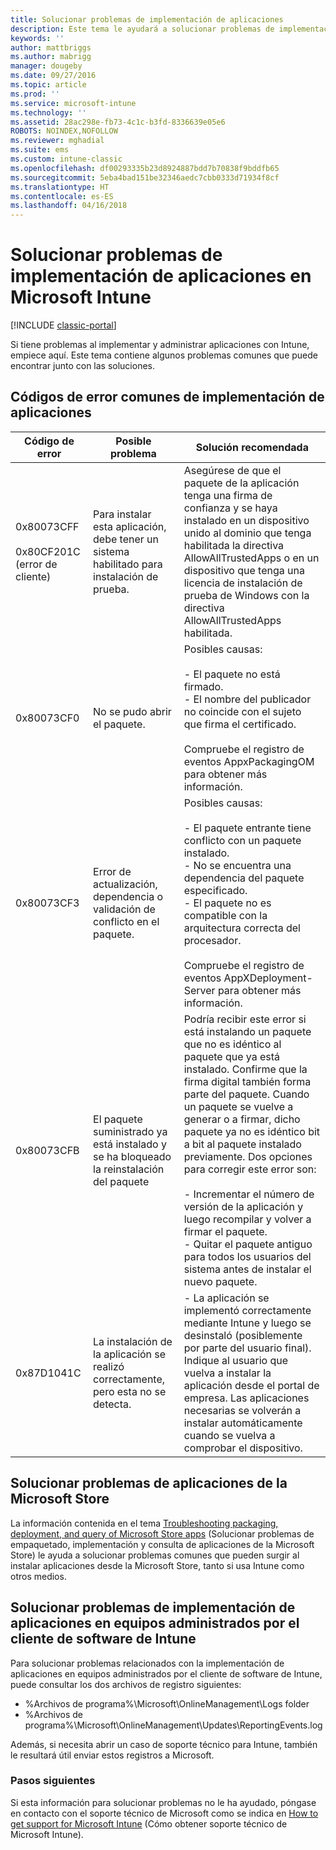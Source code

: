 ```yaml
---
title: Solucionar problemas de implementación de aplicaciones
description: Este tema le ayudará a solucionar problemas de implementación de aplicaciones con Microsoft Intune.
keywords: ''
author: mattbriggs
ms.author: mabrigg
manager: dougeby
ms.date: 09/27/2016
ms.topic: article
ms.prod: ''
ms.service: microsoft-intune
ms.technology: ''
ms.assetid: 28ac298e-fb73-4c1c-b3fd-8336639e05e6
ROBOTS: NOINDEX,NOFOLLOW
ms.reviewer: mghadial
ms.suite: ems
ms.custom: intune-classic
ms.openlocfilehash: df00293335b23d8924887bdd7b70838f9bddfb65
ms.sourcegitcommit: 5eba4bad151be32346aedc7cbb0333d71934f8cf
ms.translationtype: HT
ms.contentlocale: es-ES
ms.lasthandoff: 04/16/2018
---
```

# <a name="troubleshoot-app-deployment-problems-in-microsoft-intune"></a>Solucionar problemas de implementación de aplicaciones en Microsoft Intune

[!INCLUDE [classic-portal](../includes/classic-portal.md)]

Si tiene problemas al implementar y administrar aplicaciones con Intune, empiece aquí. Este tema contiene algunos problemas comunes que puede encontrar junto con las soluciones.

## <a name="common-app-deployment-error-codes"></a>Códigos de error comunes de implementación de aplicaciones

|Código de error|Posible problema|Solución recomendada|
|--------------|--------------------|------------------------|
|0x80073CFF<br /><br />0x80CF201C (error de cliente)|Para instalar esta aplicación, debe tener un sistema habilitado para instalación de prueba.|Asegúrese de que el paquete de la aplicación tenga una firma de confianza y se haya instalado en un dispositivo unido al dominio que tenga habilitada la directiva AllowAllTrustedApps o en un dispositivo que tenga una licencia de instalación de prueba de Windows con la directiva AllowAllTrustedApps habilitada.|
|0x80073CF0|No se pudo abrir el paquete.|Posibles causas:<br /><br />-   El paquete no está firmado.<br />-   El nombre del publicador no coincide con el sujeto que firma el certificado.<br /><br />Compruebe el registro de eventos AppxPackagingOM para obtener más información.|
|0x80073CF3|Error de actualización, dependencia o validación de conflicto en el paquete.|Posibles causas:<br /><br />-   El paquete entrante tiene conflicto con un paquete instalado.<br />-   No se encuentra una dependencia del paquete especificado.<br />-   El paquete no es compatible con la arquitectura correcta del procesador.<br /><br />Compruebe el registro de eventos AppXDeployment-Server para obtener más información.|
|0x80073CFB|El paquete suministrado ya está instalado y se ha bloqueado la reinstalación del paquete|Podría recibir este error si está instalando un paquete que no es idéntico al paquete que ya está instalado. Confirme que la firma digital también forma parte del paquete. Cuando un paquete se vuelve a generar o a firmar, dicho paquete ya no es idéntico bit a bit al paquete instalado previamente. Dos opciones para corregir este error son:<br /><br />-   Incrementar el número de versión de la aplicación y luego recompilar y volver a firmar el paquete.<br />-   Quitar el paquete antiguo para todos los usuarios del sistema antes de instalar el nuevo paquete.|
|0x87D1041C|La instalación de la aplicación se realizó correctamente, pero esta no se detecta.|- La aplicación se implementó correctamente mediante Intune y luego se desinstaló (posiblemente por parte del usuario final). Indique al usuario que vuelva a instalar la aplicación desde el portal de empresa. Las aplicaciones necesarias se volverán a instalar automáticamente cuando se vuelva a comprobar el dispositivo.|

## <a name="troubleshooting-apps-from-the-microsoft-store"></a>Solucionar problemas de aplicaciones de la Microsoft Store

La información contenida en el tema [Troubleshooting packaging, deployment, and query of Microsoft Store apps](https://msdn.microsoft.com/library/windows/desktop/hh973484.aspx) (Solucionar problemas de empaquetado, implementación y consulta de aplicaciones de la Microsoft Store) le ayuda a solucionar problemas comunes que pueden surgir al instalar aplicaciones desde la Microsoft Store, tanto si usa Intune como otros medios.

## <a name="troubleshooting-app-deployment-to-pcs-managed-by-the-intune-software-client"></a>Solucionar problemas de implementación de aplicaciones en equipos administrados por el cliente de software de Intune
Para solucionar problemas relacionados con la implementación de aplicaciones en equipos administrados por el cliente de software de Intune, puede consultar los dos archivos de registro siguientes:
- %Archivos de programa%\Microsoft\OnlineManagement\Logs folder
- %Archivos de programa%\Microsoft\OnlineManagement\Updates\ReportingEvents.log

Además, si necesita abrir un caso de soporte técnico para Intune, también le resultará útil enviar estos registros a Microsoft.


### <a name="next-steps"></a>Pasos siguientes
Si esta información para solucionar problemas no le ha ayudado, póngase en contacto con el soporte técnico de Microsoft como se indica en [How to get support for Microsoft Intune](how-to-get-support-for-microsoft-intune.md) (Cómo obtener soporte técnico de Microsoft Intune).
